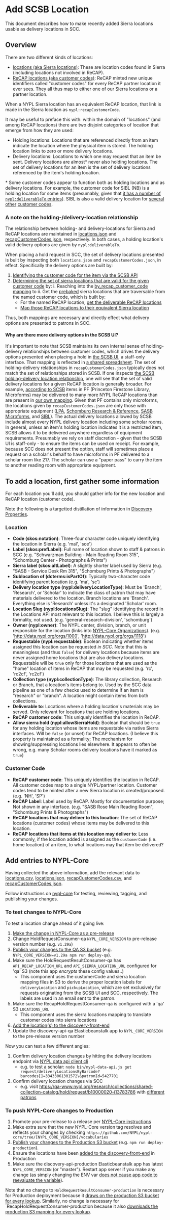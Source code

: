 # Add SCSB Location

This document describes how to make recently added Sierra locations usable as delivery locations in SCC.

## Overview

There are two different kinds of locations:
 * [locations (aka Sierra locations)](https://github.com/NYPL/nypl-core/blob/master/vocabularies/json-ld/locations.json): These are location codes found in Sierra (including locations not involved in ReCAP).
 * [ReCAP locations (aka customer codes)](https://github.com/NYPL/nypl-core/blob/master/vocabularies/json-ld/recapCustomerCodes.json): ReCAP minted new unique identifiers called "customer codes" for every ReCAP partner location it ever sees. They all thus map to either one of our Sierra locations or a partner location.

When a NYPL Sierra location has an equivalent ReCAP location, that link is made in the Sierra location as `nypl:recapCustomerCode`.

It may be useful to preface this with: within the domain of "locations" (and among ReCAP locations) there are two disjoint categories of location that emerge from how they are used:
 * Holding locations: Locations that are referenced directly from an item indicate the location where the physical item is stored. The holding location links to zero or more delivery locations.
 * Delivery locations: Locations to which one may request that an item be sent. Delivery locations are almost\* never also holding locations. The set of delivery locations for an item is the set of delivery locations referenced by the item's holding location.

\* Some customer codes appear to function both as holding locations and as delivery locations. For example, the customer code for SIBL (NB) is a holding location for some items (presumably, given that [it has a number of `nypl:deliverableTo` entries](https://github.com/NYPL/nypl-core/blob/d3a3973a4c87960b263c7d444735431aee3c8309/vocabularies/json-ld/recapCustomerCodes.json#L589-L601)). SIBL is also a valid delivery location for [several](https://github.com/NYPL/nypl-core/blob/d3a3973a4c87960b263c7d444735431aee3c8309/vocabularies/json-ld/recapCustomerCodes.json#L40) [other](https://github.com/NYPL/nypl-core/blob/d3a3973a4c87960b263c7d444735431aee3c8309/vocabularies/json-ld/recapCustomerCodes.json#L286) [customer codes](https://github.com/NYPL/nypl-core/blob/d3a3973a4c87960b263c7d444735431aee3c8309/vocabularies/json-ld/recapCustomerCodes.json#L40).

### A note on the holding-/delivery-location relationship

The relationship between holding- and delivery-locations for Sierra and ReCAP locations are maintained in [locations.json](https://github.com/NYPL/nypl-core/blob/master/vocabularies/json-ld/locations.json) and [recapCustomerCodes.json](https://github.com/NYPL/nypl-core/blob/master/vocabularies/json-ld/recapCustomerCodes.json), respectively. In both cases, a holding location's valid delivery options are given by `nypl:deliverableTo`.

When placing a hold request in SCC, the set of delivery locations presented is built by inspecting both `locations.json` and `recapCustomerCodes.json`, in effect. Specifically the delivery options are built by:
1. [Identifying the customer code for the item via the SCSB API](https://github.com/NYPL-discovery/discovery-api/blob/fd8595c68d6aea25cbb063149d7f09404844d9ca/lib/delivery-locations-resolver.js#L102)
1. [Determining the set of sierra locations that are valid for the given customer code](https://github.com/NYPL-discovery/discovery-api/blob/fd8595c68d6aea25cbb063149d7f09404844d9ca/lib/delivery-locations-resolver.js#L115) by:
  i. Reaching into the [by_recap_customer_code mapping](https://nypl-core-objects-mapping-qa.s3.amazonaws.com/by_recap_customer_code.json) to
  ii. Get the [prebaked](https://github.com/NYPL/nypl-core-objects/blob/4ecc5dad22ba6b61b6e26106df1d40ab2cdea20d/lib/by_recap_customer_code_factory.js#L13-L25) sierra locations that are traversable from the named customer code, which is built by:
    - For the named ReCAP location, [get the deliverable ReCAP locations](https://github.com/NYPL/nypl-core-objects/blob/4ecc5dad22ba6b61b6e26106df1d40ab2cdea20d/lib/by_recap_customer_code_factory.js#L17)
    - [Map those ReCAP locations to their equivalent Sierra location](https://github.com/NYPL/nypl-core-objects/blob/4ecc5dad22ba6b61b6e26106df1d40ab2cdea20d/lib/by_recap_customer_code_factory.js#L18-L20)

Thus, both mappings are necessary and directly effect what delivery options are presented to patrons in SCC.

#### Why are there more delivery options in the SCSB UI?

It's important to note that SCSB maintains its own internal sense of holding-delivery relationships between customer codes, which drives the delivery options presented when placing a hold in [the SCSB UI](https://scsb.recaplib.org/), a staff-only interface. That mapping is reflected in [a shared spreadsheet](https://docs.google.com/spreadsheets/d/1-6lROrDjiH5iVNGAk8l-p5qMbJ4l9zlOb5Uqx3etNJ0/edit#gid=539327819). The set of holding-delivery relationships in `recapCustomerCodes.json` typically does not match the set of relationships stored in SCSB. If one inspects [the SCSB holding-delivery location relationship](https://docs.google.com/spreadsheets/d/1-6lROrDjiH5iVNGAk8l-p5qMbJ4l9zlOb5Uqx3etNJ0/edit#gid=539327819), one will see that the set of valid delivery locations for a given ReCAP location is generally broader. For example, [according to SCSB](https://docs.google.com/spreadsheets/d/1-6lROrDjiH5iVNGAk8l-p5qMbJ4l9zlOb5Uqx3etNJ0/edit#gid=539327819&range=129:129) items in PF (Princeton Firestone Library, Microforms) may be delivered to many more NYPL ReCAP locations than are present in [our own mapping](https://github.com/NYPL/nypl-core/blob/d3a3973a4c87960b263c7d444735431aee3c8309/vocabularies/json-ld/recapCustomerCodes.json#L1248-L1274). Given that PF contains only microforms, the locations given by `recapCustomerCodes.json` are only those with appropriate equipment ([LPA](https://github.com/NYPL/nypl-core/blob/d3a3973a4c87960b263c7d444735431aee3c8309/vocabularies/json-ld/recapCustomerCodes.json#L131-L146), [Schomburg Research & Reference](https://github.com/NYPL/nypl-core/blob/d3a3973a4c87960b263c7d444735431aee3c8309/vocabularies/json-ld/recapCustomerCodes.json#L2523-L2534), [SASB Microforms](https://github.com/NYPL/nypl-core/blob/d3a3973a4c87960b263c7d444735431aee3c8309/vocabularies/json-ld/recapCustomerCodes.json#L687-L699), and [SIBL](https://github.com/NYPL/nypl-core/blob/d3a3973a4c87960b263c7d444735431aee3c8309/vocabularies/json-ld/recapCustomerCodes.json#L589-L634)). The actual delivery locations allowed by SCSB include almost every NYPL delivery location including some scholar rooms. In general, unless an item's holding location indicates it is a restricted item, SCSB allows it to be delivered anywhere regardless of equipment requirements. Presumably we rely on staff discretion - given that the SCSB UI is staff-only - to ensure the items can be used on receipt. For example, because SCC does not present the option, staff will sometimes place a request on a scholar's behalf to have microforms in PF delivered to a scholar room like 217. The scholar can use a "paper pass" to carry the item to another reading room with appropriate equipment.

## To add a location, first gather some information

For each location you'll add, you should gather info for the new location and ReCAP location (customer code).

Note the following is a targetted distillation of information in [Discovery Properties](https://docs.google.com/spreadsheets/d/1qTjXqCO4eusaxr6MGpb7ns4u6k8hmg0s6LzJWvHhmHI/edit#gid=493047939).

### Location

* **Code (skos:notation)**: Three-four character code uniquely identifying the location in Sierra (e.g. 'mal', 'sce')
* **Label (skos:prefLabel)**: Full name of location shown to staff & patrons in SCC (e.g. "Schwarzman Building - Main Reading Room 315", "Schomburg Center - Photographs & Prints")
* **Sierra label (skos:altLabel)**: A slightly shorter label used by Sierra (e.g. "SASB - Service Desk Rm 315", "Schomburg Prints & Photographs")
* **Sublocation of (dcterms:isPartOf)**: Typically two-character code identifying parent location (e.g. 'ma', 'sc') 
* **Delivery location type (nypl:deliveryLocationType)**: Must be 'Branch', 'Research', or 'Scholar' to indicate the class of patron that may have materials delivered to the location. Branch locations are 'Branch'. Everything else is 'Research' unless it's a designated 'Scholar' room.
* **Location Slug (nypl:locationsSlug)**: The "slug" identifying the record in the Locations API most relevant to this location. I believe this is largely a formality, not used. (e.g. 'general-research-division', 'schomburg')
* **Owner (nypl:owner)**: The NYPL center, division, branch, or unit responsible for the location (links into [NYPL-Core Organizations](https://github.com/NYPL/nypl-core/blob/master/vocabularies/json-ld/organizations.json)). (e.g. 'http://data.nypl.org/orgs/1000', 'http://data.nypl.org/orgs/1118')
* **Requestable (nypl:requestable)**: Boolean indicating whether items assigned this location can be requested *in SCC*. Note that this is meaningless (and thus `false`) for delivery locations because items are never assigned home locations that are also delivery locations. Requestable will be `true` only for those locations that are used as the "home" location of items in ReCAP that may be requested (e.g. 'rc', 'rc2cf', 'rc2cf')
* **Collection type (nypl:collectionType)**: The library collection, Research or Branch, that a location's items belong to. Used by the SCC data pipeline as one of a few checks used to determine if an item is "research" or "branch". A location might contain items from both collections.
* **Deliverable to**: Locations where a holding location's materials may be served. Only relevant for locations that are holding locations.
* **ReCAP customer code**: This uniquely identifies the location in ReCAP.
* **Allow sierra hold (nypl:allowSierraHold)**: Boolean that should be `true` for any holding location whose items are requestable via native Sierra interfaces. Will be `false` (or unset) for ReCAP locations. (I believe this property is maintained as a formality; The mechanism for showing/suppressing locations lies elsewhere. It appears to often be wrong, e.g. many Scholar rooms delivery locations have it marked as `true`)

### Customer Code

* **ReCAP customer code**: This uniquely identifies the location in ReCAP. All customer codes map to a single NYPL/partner location. Customer codes tend to be minted after a new Sierra location is created/proposed. (e.g. 'NH', 'SP')
* **ReCAP Label**: Label used by ReCAP. Mostly for documentation purpose; Not shown in any interface. (e.g. "SASB Rose Main Reading Room", "Schomburg Prints & Photographs")
* **ReCAP locations that may deliver to this location**: The set of ReCAP locations (customer codes) whose items may be delivered to this location.
* **ReCAP locations that items at this location may deliver to**: Less commonly, if the location added is assigned as the `customerCode` (i.e. home location) of an item, to what locations may that item be delivered?

## Add entries to NYPL-Core

Having collected the above information, add the relevant data to [locations.csv](https://github.com/NYPL/nypl-core/blob/master/vocabularies/csv/locations.csv), [locations.json](https://github.com/NYPL/nypl-core/blob/master/vocabularies/json-ld/locations.json), [recapCustomerCodes.csv](https://github.com/NYPL/nypl-core/blob/master/vocabularies/csv/recapCustomerCodes.csv), and [recapCustomerCodes.json](https://github.com/NYPL/nypl-core/blob/master/vocabularies/json-ld/recapCustomerCodes.json).

Follow instructions on [nypl-core](https://github.com/NYPL/nypl-core) for testing, reviewing, tagging, and publishing your changes.

### To test changes to NYPL-Core

To test a location change ahead of it going live:

1. [Make the change in NYPL-Core as a pre-release](https://github.com/NYPL/nypl-core#general-workflow-for-changes)
1. Change HoldRequestConsumer-qa `NYPL_CORE_VERSION` to pre-release version number (e.g. `v1.29a`)
1. [Publish your changes to the QA S3 bucket](https://github.com/NYPL/nypl-core-objects#pushing-to-s3) (e.g. `NYPL_CORE_VERSION=v1.29a npm run deploy-qa`).
1. Make sure the HoldRequestResultConsumer-qa has `API_RECAP_LOCATION_URL` and `API_SIERRA_LOCATION_URL` configured for 'qa' S3 (note this app *encrypts* these config values..)
   * This component uses the customerCode and sierra location mapping files in S3 to derive the proper location labels for `deliveryLocation` and `pickupLocation`, which are set exclusively for requests originating from the SCSB UI and SCC, respectively. The labels are used in an email sent to the patron.
1. Make sure the RecapHoldRequestConsumer-qa is configured with a 'qa' S3 `LOCATIONS_URL`
   * This component uses the sierra locations mapping to translate customer codes into sierra locations
1. [Add the location(s) to the discovery-front-end](https://github.com/NYPL-discovery/discovery-front-end/blob/0e96af0e2d944657805d17c06ec3ff2a13a913ee/README.md#adding-locations)
1. Update the discovery-api-qa Elasticbeanstalk app to `NYPL_CORE_VERSION` to the pre-release version number

Now you can test a few different angles:
1. Confirm delivery location changes by hitting the delivery locations endpoint via [NYPL data api client cli](https://github.com/NYPL-discovery/node-nypl-data-api-client)
   - e.g. to test a scholar: `node bin/nypl-data-api.js get request/deliveryLocationsByBarcode?barcodes[]=33433061301572\&patronId=5427701`
1. Confirm delivery location changes via SCC
   - e.g. visit https://qa-www.nypl.org/research/collections/shared-collection-catalog/hold/request/b10000020-i13783786 with [different patrons](https://docs.google.com/spreadsheets/d/1S693bKROtRfU9ow4UkLGxTVScYfBvJqoV6yHRKG7bmk/edit#gid=1625093641)

### To push NYPL-Core changes to Production

1. Promote your pre-release to a release per [NYPL-Core instructions](https://github.com/NYPL/nypl-core#for-production)
1. Make extra sure that the new NYPL-Core version tag resolves and reflects your changes by checking `https://github.com/NYPL/nypl-core/tree/[NYPL_CORE_VERSION]/vocabularies`
1. [Publish your changes to the Production S3 bucket](https://github.com/NYPL/nypl-core-objects#pushing-to-s3) (e.g. `npm run deploy-production`).
1. Ensure the locations have been [added to the discovery-front-end](https://github.com/NYPL-discovery/discovery-front-end/blob/0e96af0e2d944657805d17c06ec3ff2a13a913ee/README.md#adding-locations) in Production
1. Make sure the discovery-api-production Elasticbeanstalk app has latest `NYPL_CORE_VERSION` (or "master"). Restart app server if you make any change (as simply changing the ENV var [does not cause app code to reevaluate the variable](https://github.com/NYPL-discovery/discovery-api/issues/136)).

Note that no change to `HoldRequestResultConsumer-production` is necessary for Production deployment because it [draws on the production S3 bucket for every lookup](https://github.com/NYPL/hold-request-result-consumer/blob/master/src/OAuthClient/LocationClient.php#L16). Similarly, no change is necessary for `RecapHoldRequestConsumer-production because it also [downloads the production S3 mapping for every lookup](https://github.com/NYPL/recap-hold-request-consumer/blob/bb8b00c46552c250b6c1b2bc7af245b4d0664978/models/location.rb#L9).
